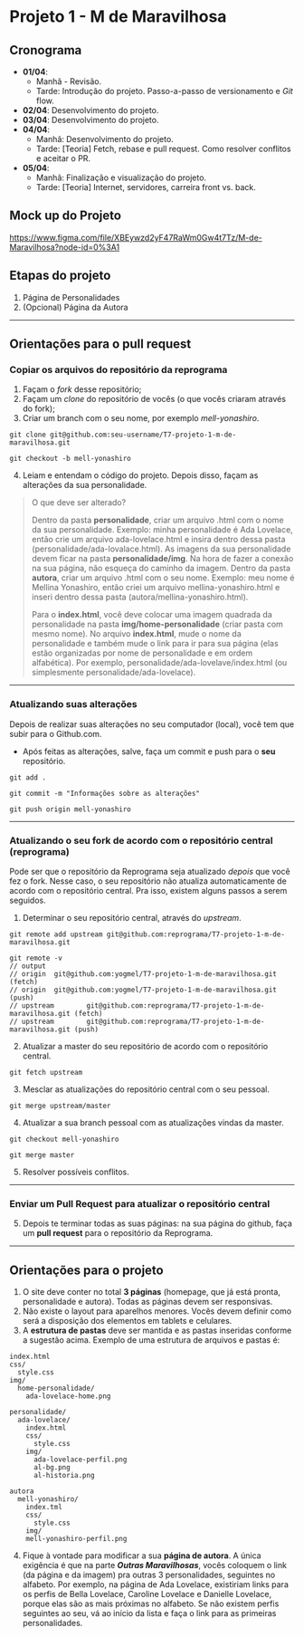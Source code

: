 # Projeto 1 - M de Maravilhosa

## Cronograma
- **01/04**: 
  - Manhã - Revisão.
  - Tarde: Introdução do projeto. Passo-a-passo de versionamento e *Git* flow.
- **02/04**: Desenvolvimento do projeto.
- **03/04**:  Desenvolvimento do projeto.
- **04/04**:
  - Manhã: Desenvolvimento do projeto.
  - Tarde: [Teoria] Fetch, rebase e pull request. Como resolver conflitos e aceitar o PR.
- **05/04**:
  - Manhã: Finalização e visualização do projeto.
  - Tarde: [Teoria] Internet, servidores, carreira front vs. back.

## Mock up do Projeto
https://www.figma.com/file/XBEywzd2yF47RaWm0Gw4t7Tz/M-de-Maravilhosa?node-id=0%3A1


## Etapas do projeto
1. Página de Personalidades
2. (Opcional) Página da Autora

---------------


## Orientações para o pull request
### Copiar os arquivos do repositório da reprograma
1. Façam o _fork_ desse repositório;
2. Façam um _clone_ do repositório de vocês (o que vocês criaram através do fork);
3. Criar um branch com o seu nome, por exemplo *mell-yonashiro*.
```
git clone git@github.com:seu-username/T7-projeto-1-m-de-maravilhosa.git

git checkout -b mell-yonashiro
```

4. Leiam e entendam o código do projeto. Depois disso, façam as alterações da sua personalidade.


> O que deve ser alterado?
>
> Dentro da pasta **personalidade**, criar um arquivo .html com o nome da sua personalidade. Exemplo: minha personalidade é Ada Lovelace, então crie um arquivo ada-lovelace.html e insira dentro dessa pasta (personalidade/ada-lovalace.html). As imagens da sua personalidade devem ficar na pasta **personalidade/img**. Na hora de fazer a conexão na sua página, não esqueça do caminho da imagem.
> Dentro da pasta **autora**, criar um arquivo .html com o seu nome. Exemplo: meu nome é Mellina Yonashiro, então criei um arquivo mellina-yonashiro.html e inseri dentro dessa pasta (autora/mellina-yonashiro.html).
>
> Para o **index.html**, você deve colocar uma imagem quadrada da personalidade na pasta **img/home-personalidade** (criar pasta com mesmo nome). No arquivo **index.html**, mude o nome da personalidade e também mude o link para ir para sua página (elas estão organizadas por nome de personalidade e em ordem alfabética). Por exemplo, personalidade/ada-lovelave/index.html (ou simplesmente personalidade/ada-lovelace).
>

----------

### Atualizando suas alterações
Depois de realizar suas alterações no seu computador (local), você tem que subir para o Github.com.
* Após feitas as alterações, salve, faça um commit e push para o **seu** repositório.
```
git add .

git commit -m "Informações sobre as alterações"

git push origin mell-yonashiro

```

---------------

### Atualizando o seu fork de acordo com o repositório central (reprograma)
Pode ser que o repositório da Reprograma seja atualizado *depois* que você fez o fork. Nesse caso, o seu repositório não atualiza automaticamente de acordo com o repositório central. Pra isso, existem alguns passos a serem seguidos.
1. Determinar o seu repositório central, através do *upstream*.
```
git remote add upstream git@github.com:reprograma/T7-projeto-1-m-de-maravilhosa.git

git remote -v 
// output
// origin  git@github.com:yogmel/T7-projeto-1-m-de-maravilhosa.git (fetch)
// origin  git@github.com:yogmel/T7-projeto-1-m-de-maravilhosa.git (push)
// upstream        git@github.com:reprograma/T7-projeto-1-m-de-maravilhosa.git (fetch)
// upstream        git@github.com:reprograma/T7-projeto-1-m-de-maravilhosa.git (push)
```
2. Atualizar a master do seu repositório de acordo com o repositório central.
```
git fetch upstream
```
3. Mesclar as atualizações do repositório central com o seu pessoal.
```
git merge upstream/master
```
4. Atualizar a sua branch pessoal com as atualizações vindas da master.
```
git checkout mell-yonashiro

git merge master
```
5. Resolver possíveis conflitos.

-------------

### Enviar um Pull Request para atualizar o repositório central

5. Depois te terminar todas as suas páginas: na sua página do github, faça um **pull request** para o repositório da Reprograma.


---------------


## Orientações para o projeto
1. O site deve conter no total **3 páginas** (homepage, que já está pronta, personalidade e autora). Todas as páginas devem ser responsivas.
2. Não existe o layout para aparelhos menores. Vocês devem definir como será a disposição dos elementos em tablets e celulares.
3. A **estrutura de pastas** deve ser mantida e as pastas inseridas conforme a sugestão acima. Exemplo de uma estrutura de arquivos e pastas é:
```
index.html
css/
  style.css
img/
  home-personalidade/
    ada-lovelace-home.png

personalidade/
  ada-lovelace/
    index.html
    css/
      style.css
    img/
      ada-lovelace-perfil.png
      al-bg.png
      al-historia.png

autora
  mell-yonashiro/
    index.tml
    css/
      style.css
    img/
    mell-yonashiro-perfil.png
```
4. Fique à vontade para modificar a sua **página de autora**. A única exigência é que na parte ***Outras Maravilhosas***, vocês coloquem o link (da página e da imagem) pra outras 3 personalidades, seguintes no alfabeto. Por exemplo, na página de Ada Lovelace, existiriam links para os perfis de Bella Lovelace, Caroline Lovelace e Danielle Lovelace, porque elas são as mais próximas no alfabeto. Se não existem perfis seguintes ao seu, vá ao início da lista e faça o link para as primeiras personalidades.